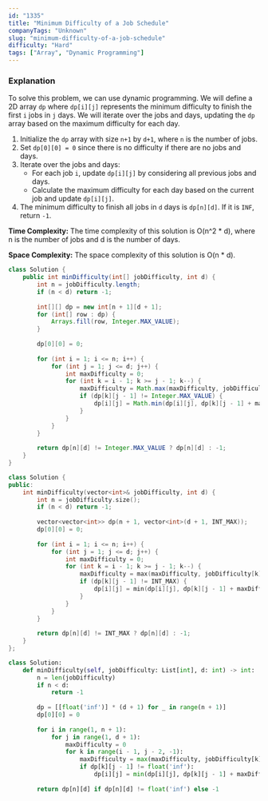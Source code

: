 ```yaml
---
id: "1335"
title: "Minimum Difficulty of a Job Schedule"
companyTags: "Unknown"
slug: "minimum-difficulty-of-a-job-schedule"
difficulty: "Hard"
tags: ["Array", "Dynamic Programming"]
---
```


### Explanation
To solve this problem, we can use dynamic programming. We will define a 2D array `dp` where `dp[i][j]` represents the minimum difficulty to finish the first `i` jobs in `j` days. We will iterate over the jobs and days, updating the `dp` array based on the maximum difficulty for each day.

1. Initialize the `dp` array with size `n+1` by `d+1`, where `n` is the number of jobs.
2. Set `dp[0][0] = 0` since there is no difficulty if there are no jobs and days.
3. Iterate over the jobs and days:
   - For each job `i`, update `dp[i][j]` by considering all previous jobs and days.
   - Calculate the maximum difficulty for each day based on the current job and update `dp[i][j]`.
4. The minimum difficulty to finish all jobs in `d` days is `dp[n][d]`. If it is `INF`, return `-1`.

**Time Complexity:**
The time complexity of this solution is O(n^2 * d), where n is the number of jobs and d is the number of days.

**Space Complexity:**
The space complexity of this solution is O(n * d).
```java
class Solution {
    public int minDifficulty(int[] jobDifficulty, int d) {
        int n = jobDifficulty.length;
        if (n < d) return -1;
        
        int[][] dp = new int[n + 1][d + 1];
        for (int[] row : dp) {
            Arrays.fill(row, Integer.MAX_VALUE);
        }
        
        dp[0][0] = 0;
        
        for (int i = 1; i <= n; i++) {
            for (int j = 1; j <= d; j++) {
                int maxDifficulty = 0;
                for (int k = i - 1; k >= j - 1; k--) {
                    maxDifficulty = Math.max(maxDifficulty, jobDifficulty[k]);
                    if (dp[k][j - 1] != Integer.MAX_VALUE) {
                        dp[i][j] = Math.min(dp[i][j], dp[k][j - 1] + maxDifficulty);
                    }
                }
            }
        }
        
        return dp[n][d] != Integer.MAX_VALUE ? dp[n][d] : -1;
    }
}
```

```cpp
class Solution {
public:
    int minDifficulty(vector<int>& jobDifficulty, int d) {
        int n = jobDifficulty.size();
        if (n < d) return -1;
        
        vector<vector<int>> dp(n + 1, vector<int>(d + 1, INT_MAX));
        dp[0][0] = 0;
        
        for (int i = 1; i <= n; i++) {
            for (int j = 1; j <= d; j++) {
                int maxDifficulty = 0;
                for (int k = i - 1; k >= j - 1; k--) {
                    maxDifficulty = max(maxDifficulty, jobDifficulty[k]);
                    if (dp[k][j - 1] != INT_MAX) {
                        dp[i][j] = min(dp[i][j], dp[k][j - 1] + maxDifficulty);
                    }
                }
            }
        }
        
        return dp[n][d] != INT_MAX ? dp[n][d] : -1;
    }
};
```

```python
class Solution:
    def minDifficulty(self, jobDifficulty: List[int], d: int) -> int:
        n = len(jobDifficulty)
        if n < d:
            return -1
        
        dp = [[float('inf')] * (d + 1) for _ in range(n + 1)]
        dp[0][0] = 0
        
        for i in range(1, n + 1):
            for j in range(1, d + 1):
                maxDifficulty = 0
                for k in range(i - 1, j - 2, -1):
                    maxDifficulty = max(maxDifficulty, jobDifficulty[k])
                    if dp[k][j - 1] != float('inf'):
                        dp[i][j] = min(dp[i][j], dp[k][j - 1] + maxDifficulty)
        
        return dp[n][d] if dp[n][d] != float('inf') else -1
```